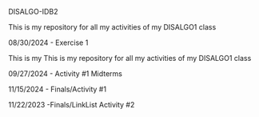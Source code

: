 DISALGO-IDB2

This is my repository for all my activities of my DISALGO1 class

08/30/2024 - Exercise 1

This is my This is my repository for all my activities of my DISALGO1 class

09/27/2024 - Activity #1 Midterms

11/15/2024 - Finals/Activity #1 

11/22/2023 -Finals/LinkList Activity #2
